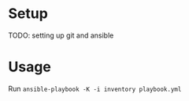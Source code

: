 # Setup

TODO: setting up git and ansible

# Usage

Run `ansible-playbook -K -i inventory playbook.yml`
